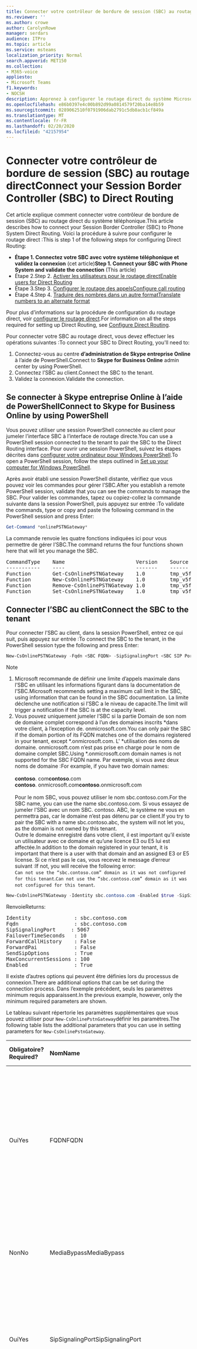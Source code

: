 ```yaml
---
title: Connecter votre contrôleur de bordure de session (SBC) au routage direct
ms.reviewer: ''
ms.author: crowe
author: CarolynRowe
manager: serdars
audience: ITPro
ms.topic: article
ms.service: msteams
localization_priority: Normal
search.appverid: MET150
ms.collection:
- M365-voice
appliesto:
- Microsoft Teams
f1.keywords:
- NOCSH
description: Apprenez à configurer le routage direct du système Microsoft Phone.
ms.openlocfilehash: e86b0397e4c00b892d99a0814579f20ba14e8b59
ms.sourcegitcommit: 0289062510f0791906dab2791c5db8acb1cf849a
ms.translationtype: MT
ms.contentlocale: fr-FR
ms.lasthandoff: 02/20/2020
ms.locfileid: "42157954"
---
```

# <a name="connect-your-session-border-controller-sbc-to-direct-routing"></a><span data-ttu-id="00783-103">Connecter votre contrôleur de bordure de session (SBC) au routage direct</span><span class="sxs-lookup"><span data-stu-id="00783-103">Connect your Session Border Controller (SBC) to Direct Routing</span></span> 

<span data-ttu-id="00783-104">Cet article explique comment connecter votre contrôleur de bordure de session (SBC) au routage direct du système téléphonique.</span><span class="sxs-lookup"><span data-stu-id="00783-104">This article describes how to connect your Session Border Controller (SBC) to Phone System Direct Routing.</span></span>  <span data-ttu-id="00783-105">Voici la procédure à suivre pour configurer le routage direct :</span><span class="sxs-lookup"><span data-stu-id="00783-105">This is step 1 of the following steps for configuring Direct Routing:</span></span>

- <span data-ttu-id="00783-106">**Étape 1. Connectez votre SBC avec votre système téléphonique et validez la connexion** (cet article)</span><span class="sxs-lookup"><span data-stu-id="00783-106">**Step 1. Connect your SBC with Phone System and validate the connection** (This article)</span></span>
- <span data-ttu-id="00783-107">Étape 2.</span><span class="sxs-lookup"><span data-stu-id="00783-107">Step 2.</span></span> [<span data-ttu-id="00783-108">Activer les utilisateurs pour le routage direct</span><span class="sxs-lookup"><span data-stu-id="00783-108">Enable users for Direct Routing</span></span>](direct-routing-enable-users.md)
- <span data-ttu-id="00783-109">Étape 3.</span><span class="sxs-lookup"><span data-stu-id="00783-109">Step 3.</span></span> [<span data-ttu-id="00783-110">Configurer le routage des appels</span><span class="sxs-lookup"><span data-stu-id="00783-110">Configure call routing</span></span>](direct-routing-voice-routing.md)
- <span data-ttu-id="00783-111">Étape 4.</span><span class="sxs-lookup"><span data-stu-id="00783-111">Step 4.</span></span> [<span data-ttu-id="00783-112">Traduire des nombres dans un autre format</span><span class="sxs-lookup"><span data-stu-id="00783-112">Translate numbers to an alternate format</span></span>](direct-routing-translate-numbers.md) 

<span data-ttu-id="00783-113">Pour plus d’informations sur la procédure de configuration du routage direct, voir [configurer le routage direct](direct-routing-configure.md).</span><span class="sxs-lookup"><span data-stu-id="00783-113">For information on all the steps required for setting up Direct Routing, see [Configure Direct Routing](direct-routing-configure.md).</span></span>

<span data-ttu-id="00783-114">Pour connecter votre SBC au routage direct, vous devez effectuer les opérations suivantes :</span><span class="sxs-lookup"><span data-stu-id="00783-114">To connect your SBC to Direct Routing, you'll need to:</span></span> 

1. <span data-ttu-id="00783-115">Connectez-vous au centre **d’administration de Skype entreprise Online** à l’aide de PowerShell.</span><span class="sxs-lookup"><span data-stu-id="00783-115">Connect to **Skype for Business Online** admin center by using PowerShell.</span></span>            
2. <span data-ttu-id="00783-116">Connectez l’SBC au client.</span><span class="sxs-lookup"><span data-stu-id="00783-116">Connect the SBC to the tenant.</span></span>
3. <span data-ttu-id="00783-117">Validez la connexion.</span><span class="sxs-lookup"><span data-stu-id="00783-117">Validate the connection.</span></span> 

## <a name="connect-to-skype-for-business-online-by-using-powershell"></a><span data-ttu-id="00783-118">Se connecter à Skype entreprise Online à l’aide de PowerShell</span><span class="sxs-lookup"><span data-stu-id="00783-118">Connect to Skype for Business Online by using PowerShell</span></span> 

<span data-ttu-id="00783-119">Vous pouvez utiliser une session PowerShell connectée au client pour jumeler l’interface SBC à l’interface de routage directe.</span><span class="sxs-lookup"><span data-stu-id="00783-119">You can use a PowerShell session connected to the tenant to pair the SBC to the Direct Routing interface.</span></span> <span data-ttu-id="00783-120">Pour ouvrir une session PowerShell, suivez les étapes décrites dans [configurer votre ordinateur pour Windows PowerShell](https://docs.microsoft.com/SkypeForBusiness/set-up-your-computer-for-windows-powershell/set-up-your-computer-for-windows-powershell).</span><span class="sxs-lookup"><span data-stu-id="00783-120">To open a PowerShell session, follow the steps outlined in [Set up your computer for Windows PowerShell](https://docs.microsoft.com/SkypeForBusiness/set-up-your-computer-for-windows-powershell/set-up-your-computer-for-windows-powershell).</span></span> 
 
<span data-ttu-id="00783-121">Après avoir établi une session PowerShell distante, vérifiez que vous pouvez voir les commandes pour gérer l’SBC.</span><span class="sxs-lookup"><span data-stu-id="00783-121">After you establish a remote PowerShell session, validate that you can see the commands to manage the SBC.</span></span> <span data-ttu-id="00783-122">Pour valider les commandes, tapez ou copiez-collez la commande suivante dans la session PowerShell, puis appuyez sur entrée :</span><span class="sxs-lookup"><span data-stu-id="00783-122">To validate the commands, type or copy and paste the following command in the PowerShell session and press Enter:</span></span> 

```PowerShell
Get-Command *onlinePSTNGateway*
```

<span data-ttu-id="00783-123">La commande renvoie les quatre fonctions indiquées ici pour vous permettre de gérer l’SBC.</span><span class="sxs-lookup"><span data-stu-id="00783-123">The command returns the four functions shown here that will let you manage the SBC.</span></span> 

<pre>
CommandType    Name                       Version    Source 
-----------    ----                       -------    ------ 
Function       Get-CsOnlinePSTNGateway    1.0        tmp_v5fiu1no.wxt 
Function       New-CsOnlinePSTNGateway    1.0        tmp_v5fiu1no.wxt 
Function       Remove-CsOnlinePSTNGateway 1.0        tmp_v5fiu1no.wxt 
Function       Set-CsOnlinePSTNGateway    1.0        tmp_v5fiu1no.wxt
</pre>   


## <a name="connect-the-sbc-to-the-tenant"></a><span data-ttu-id="00783-124">Connecter l’SBC au client</span><span class="sxs-lookup"><span data-stu-id="00783-124">Connect the SBC to the tenant</span></span> 

<span data-ttu-id="00783-125">Pour connecter l’SBC au client, dans la session PowerShell, entrez ce qui suit, puis appuyez sur entrée :</span><span class="sxs-lookup"><span data-stu-id="00783-125">To connect the SBC to the tenant, in the PowerShell session type the following and press Enter:</span></span> 

```PowerShell
New-CsOnlinePSTNGateway -Fqdn <SBC FQDN> -SipSignalingPort <SBC SIP Port> -MaxConcurrentSessions <Max Concurrent Sessions the SBC can handle> -Enabled $true 
```
  > [!NOTE]
  > 1. <span data-ttu-id="00783-126">Microsoft recommande de définir une limite d’appels maximale dans l’SBC en utilisant les informations figurant dans la documentation de l’SBC.</span><span class="sxs-lookup"><span data-stu-id="00783-126">Microsoft recommends setting a maximum call limit in the SBC, using information that can be found in the SBC documentation.</span></span> <span data-ttu-id="00783-127">La limite déclenche une notification si l’SBC a le niveau de capacité.</span><span class="sxs-lookup"><span data-stu-id="00783-127">The limit will trigger a notification if the SBC is at the capacity level.</span></span>
  > 2. <span data-ttu-id="00783-128">Vous pouvez uniquement jumeler l’SBC si la partie Domain de son nom de domaine complet correspond à l’un des domaines inscrits \*dans votre client, à l’exception de. onmicrosoft.com.</span><span class="sxs-lookup"><span data-stu-id="00783-128">You can only pair the SBC if the domain portion of its FQDN matches one of the domains registered in your tenant, except \*.onmicrosoft.com.</span></span> <span data-ttu-id="00783-129">L' \*utilisation des noms de domaine. onmicrosoft.com n’est pas prise en charge pour le nom de domaine complet SBC.</span><span class="sxs-lookup"><span data-stu-id="00783-129">Using \*.onmicrosoft.com domain names is not supported for the SBC FQDN name.</span></span> <span data-ttu-id="00783-130">Par exemple, si vous avez deux noms de domaine :</span><span class="sxs-lookup"><span data-stu-id="00783-130">For example, if you have two domain names:</span></span><br/><br/>
  > <span data-ttu-id="00783-131">**contoso**. com</span><span class="sxs-lookup"><span data-stu-id="00783-131">**contoso**.com</span></span><br/><span data-ttu-id="00783-132">**contoso**. onmicrosoft.com</span><span class="sxs-lookup"><span data-stu-id="00783-132">**contoso**.onmicrosoft.com</span></span><br/><br/>
  > <span data-ttu-id="00783-133">Pour le nom SBC, vous pouvez utiliser le nom sbc.contoso.com.</span><span class="sxs-lookup"><span data-stu-id="00783-133">For the SBC name, you can use the name sbc.contoso.com.</span></span> <span data-ttu-id="00783-134">Si vous essayez de jumeler l’SBC avec un nom SBC. contoso. ABC, le système ne vous en permettra pas, car le domaine n’est pas détenu par ce client.</span><span class="sxs-lookup"><span data-stu-id="00783-134">If you try to pair the SBC with a name sbc.contoso.abc, the system will not let you, as the domain is not owned by this tenant.</span></span><br/>
  > <span data-ttu-id="00783-135">Outre le domaine enregistré dans votre client, il est important qu’il existe un utilisateur avec ce domaine et qu’une licence E3 ou E5 lui est affectée.</span><span class="sxs-lookup"><span data-stu-id="00783-135">In addition to the domain registered in your tenant, it is important that there is a user with that domain and an assigned E3 or E5 license.</span></span> <span data-ttu-id="00783-136">Si ce n’est pas le cas, vous recevez le message d’erreur suivant :</span><span class="sxs-lookup"><span data-stu-id="00783-136">If not, you will receive the following error:</span></span><br/>
  <span data-ttu-id="00783-137">`Can not use the “sbc.contoso.com” domain as it was not configured for this tenant`.</span><span class="sxs-lookup"><span data-stu-id="00783-137">`Can not use the “sbc.contoso.com” domain as it was not configured for this tenant`.</span></span>

```PowerShell
New-CsOnlinePSTNGateway -Identity sbc.contoso.com -Enabled $true -SipSignalingPort 5067 -MaxConcurrentSessions 100 
```
<span data-ttu-id="00783-138">Renvoie</span><span class="sxs-lookup"><span data-stu-id="00783-138">Returns:</span></span>
<pre>
Identity              : sbc.contoso.com 
Fqdn                  : sbc.contoso.com 
SipSignalingPort     : 5067 
FailoverTimeSeconds   : 10 
ForwardCallHistory    : False 
ForwardPai            : False 
SendSipOptions        : True 
MaxConcurrentSessions : 100 
Enabled               : True   
</pre>
<span data-ttu-id="00783-139">Il existe d’autres options qui peuvent être définies lors du processus de connexion.</span><span class="sxs-lookup"><span data-stu-id="00783-139">There are additional options that can be set during the connection process.</span></span> <span data-ttu-id="00783-140">Dans l’exemple précédent, seuls les paramètres minimum requis apparaissent.</span><span class="sxs-lookup"><span data-stu-id="00783-140">In the previous example, however, only the minimum required parameters are shown.</span></span> 
 
<span data-ttu-id="00783-141">Le tableau suivant répertorie les paramètres supplémentaires que vous pouvez utiliser pour ```New-CsOnlinePstnGateway```définir les paramètres.</span><span class="sxs-lookup"><span data-stu-id="00783-141">The following table lists the additional parameters that you can use in setting parameters for ```New-CsOnlinePstnGateway```.</span></span>

|<span data-ttu-id="00783-142">Obligatoire?</span><span class="sxs-lookup"><span data-stu-id="00783-142">Required?</span></span>|<span data-ttu-id="00783-143">Nom</span><span class="sxs-lookup"><span data-stu-id="00783-143">Name</span></span>|<span data-ttu-id="00783-144">Description</span><span class="sxs-lookup"><span data-stu-id="00783-144">Description</span></span>|<span data-ttu-id="00783-145">Par défaut</span><span class="sxs-lookup"><span data-stu-id="00783-145">Default</span></span>|<span data-ttu-id="00783-146">Valeurs possibles</span><span class="sxs-lookup"><span data-stu-id="00783-146">Possible values</span></span>|<span data-ttu-id="00783-147">Type et restrictions</span><span class="sxs-lookup"><span data-stu-id="00783-147">Type and restrictions</span></span>|
|:-----|:-----|:-----|:-----|:-----|:-----|
|<span data-ttu-id="00783-148">Oui</span><span class="sxs-lookup"><span data-stu-id="00783-148">Yes</span></span>|<span data-ttu-id="00783-149">FQDN</span><span class="sxs-lookup"><span data-stu-id="00783-149">FQDN</span></span>|<span data-ttu-id="00783-150">Nom de domaine complet du SBC</span><span class="sxs-lookup"><span data-stu-id="00783-150">The FQDN name of the SBC</span></span> |<span data-ttu-id="00783-151">Aucun</span><span class="sxs-lookup"><span data-stu-id="00783-151">None</span></span>|<span data-ttu-id="00783-152">Nom NoneFQDN, limiter 63 caractères</span><span class="sxs-lookup"><span data-stu-id="00783-152">NoneFQDN name, limit 63 characters</span></span>|<span data-ttu-id="00783-153">Chaîne, liste de caractères autorisés et non autorisés sur [les conventions d’appellation dans Active Directory pour les ordinateurs, domaines, sites et UO](https://support.microsoft.com/help/909264)</span><span class="sxs-lookup"><span data-stu-id="00783-153">String, list of allowed and disallowed characters on [Naming conventions in Active Directory for computers, domains, sites, and OUs](https://support.microsoft.com/help/909264)</span></span>|
|<span data-ttu-id="00783-154">Non</span><span class="sxs-lookup"><span data-stu-id="00783-154">No</span></span>|<span data-ttu-id="00783-155">MediaBypass</span><span class="sxs-lookup"><span data-stu-id="00783-155">MediaBypass</span></span> |<span data-ttu-id="00783-156">Le paramètre indiqué par l’élément SBC prend en charge la dérivation multimédia et l’administrateur veut l’utiliser.</span><span class="sxs-lookup"><span data-stu-id="00783-156">Parameter indicated of the SBC supports Media Bypass and the administrator wants to use it.</span></span>|<span data-ttu-id="00783-157">Aucun</span><span class="sxs-lookup"><span data-stu-id="00783-157">None</span></span>|<span data-ttu-id="00783-158">Vrai</span><span class="sxs-lookup"><span data-stu-id="00783-158">True</span></span><br/><span data-ttu-id="00783-159">False</span><span class="sxs-lookup"><span data-stu-id="00783-159">False</span></span>|<span data-ttu-id="00783-160">Boolean</span><span class="sxs-lookup"><span data-stu-id="00783-160">Boolean</span></span>|
|<span data-ttu-id="00783-161">Oui</span><span class="sxs-lookup"><span data-stu-id="00783-161">Yes</span></span>|<span data-ttu-id="00783-162">SipSignalingPort</span><span class="sxs-lookup"><span data-stu-id="00783-162">SipSignalingPort</span></span> |<span data-ttu-id="00783-163">Port d’écoute utilisé pour la communication avec les services de routage directe à l’aide du protocole TLS (Transport Layer Security).</span><span class="sxs-lookup"><span data-stu-id="00783-163">Listening port used for communicating with Direct Routing services by using the Transport Layer Security (TLS) protocol.</span></span>|<span data-ttu-id="00783-164">Aucun</span><span class="sxs-lookup"><span data-stu-id="00783-164">None</span></span>|<span data-ttu-id="00783-165">Tout port</span><span class="sxs-lookup"><span data-stu-id="00783-165">Any port</span></span>|<span data-ttu-id="00783-166">entre 0 et 65535</span><span class="sxs-lookup"><span data-stu-id="00783-166">0 to 65535</span></span> |
|<span data-ttu-id="00783-167">Non</span><span class="sxs-lookup"><span data-stu-id="00783-167">No</span></span>|<span data-ttu-id="00783-168">FailoverTimeSeconds</span><span class="sxs-lookup"><span data-stu-id="00783-168">FailoverTimeSeconds</span></span> |<span data-ttu-id="00783-169">Lorsque la valeur est définie sur 10 (valeur par défaut), les appels sortants pour lesquels la passerelle ne répond pas dans un délai de 10 secondes sont routés vers le Trunk disponible suivant ; s’il n’y a pas de lignes supplémentaires, l’appel est automatiquement interrompu.</span><span class="sxs-lookup"><span data-stu-id="00783-169">When set to 10 (default value), outbound calls that are not answered by the gateway within 10 seconds are routed to the next available trunk; if there are no additional trunks, then the call is automatically dropped.</span></span> <span data-ttu-id="00783-170">Dans une organisation avec des réponses de passerelle ou réseau lentes, cela peut entraîner l’abandon de nombreux appels.</span><span class="sxs-lookup"><span data-stu-id="00783-170">In an organization with slow networks and gateway responses, that could potentially result in calls being dropped unnecessarily.</span></span> <span data-ttu-id="00783-171">La valeur par défaut est 10.</span><span class="sxs-lookup"><span data-stu-id="00783-171">The default value is 10.</span></span>|<span data-ttu-id="00783-172">0,10</span><span class="sxs-lookup"><span data-stu-id="00783-172">10</span></span>|<span data-ttu-id="00783-173">Numéro</span><span class="sxs-lookup"><span data-stu-id="00783-173">Number</span></span>|<span data-ttu-id="00783-174">Ent</span><span class="sxs-lookup"><span data-stu-id="00783-174">Int</span></span>|
|<span data-ttu-id="00783-175">Non</span><span class="sxs-lookup"><span data-stu-id="00783-175">No</span></span>|<span data-ttu-id="00783-176">ForwardCallHistory</span><span class="sxs-lookup"><span data-stu-id="00783-176">ForwardCallHistory</span></span> |<span data-ttu-id="00783-177">Indique si les informations d’historique d’appel sont transférées par le biais de la jonction.</span><span class="sxs-lookup"><span data-stu-id="00783-177">Indicates whether call history information will be forwarded through the trunk.</span></span> <span data-ttu-id="00783-178">Si cette option est activée, le Proxy RTC Office 365 envoie deux en-têtes : History-Info et expertisé.</span><span class="sxs-lookup"><span data-stu-id="00783-178">If enabled, the Office 365 PSTN Proxy sends two headers: History-info and Referred-By.</span></span> <span data-ttu-id="00783-179">La valeur par défaut est **false** ($false).</span><span class="sxs-lookup"><span data-stu-id="00783-179">The default value is **False** ($False).</span></span> |<span data-ttu-id="00783-180">False</span><span class="sxs-lookup"><span data-stu-id="00783-180">False</span></span>|<span data-ttu-id="00783-181">Vrai</span><span class="sxs-lookup"><span data-stu-id="00783-181">True</span></span><br/><span data-ttu-id="00783-182">False</span><span class="sxs-lookup"><span data-stu-id="00783-182">False</span></span>|<span data-ttu-id="00783-183">Boolean</span><span class="sxs-lookup"><span data-stu-id="00783-183">Boolean</span></span>|
|<span data-ttu-id="00783-184">Non</span><span class="sxs-lookup"><span data-stu-id="00783-184">No</span></span>|<span data-ttu-id="00783-185">ForwardPAI</span><span class="sxs-lookup"><span data-stu-id="00783-185">ForwardPAI</span></span>|<span data-ttu-id="00783-186">Indique si l’en-tête P-Asserted-Identity (PAI) sera transféré avec l’appel.</span><span class="sxs-lookup"><span data-stu-id="00783-186">Indicates whether the P-Asserted-Identity (PAI) header will be forwarded along with the call.</span></span> <span data-ttu-id="00783-187">L’en-tête PAI permet de vérifier l’identité de l’appelant.</span><span class="sxs-lookup"><span data-stu-id="00783-187">The PAI header provides a way to verify the identity of the caller.</span></span> <span data-ttu-id="00783-188">Si vous avez activé l’en-tête d’ID vie privée : il est également envoyé.</span><span class="sxs-lookup"><span data-stu-id="00783-188">If enabled the Privacy:ID header will also be sent.</span></span> <span data-ttu-id="00783-189">La valeur par défaut est **false** ($false).</span><span class="sxs-lookup"><span data-stu-id="00783-189">The default value is **False** ($False).</span></span>|<span data-ttu-id="00783-190">False</span><span class="sxs-lookup"><span data-stu-id="00783-190">False</span></span>|<span data-ttu-id="00783-191">Vrai</span><span class="sxs-lookup"><span data-stu-id="00783-191">True</span></span><br/><span data-ttu-id="00783-192">False</span><span class="sxs-lookup"><span data-stu-id="00783-192">False</span></span>|<span data-ttu-id="00783-193">Boolean</span><span class="sxs-lookup"><span data-stu-id="00783-193">Boolean</span></span>|
|<span data-ttu-id="00783-194">Non</span><span class="sxs-lookup"><span data-stu-id="00783-194">No</span></span>|<span data-ttu-id="00783-195">SendSIPOptions</span><span class="sxs-lookup"><span data-stu-id="00783-195">SendSIPOptions</span></span> |<span data-ttu-id="00783-196">Définit si une SBC va ou non envoyer les options SIP.</span><span class="sxs-lookup"><span data-stu-id="00783-196">Defines if an SBC will or will not send the SIP options.</span></span> <span data-ttu-id="00783-197">S’il est désactivé, l’SBC sera exclu du système de surveillance et d’alerte.</span><span class="sxs-lookup"><span data-stu-id="00783-197">If disabled, the SBC will be excluded from Monitoring and Alerting system.</span></span> <span data-ttu-id="00783-198">Nous vous recommandons vivement d’activer les options SIP.</span><span class="sxs-lookup"><span data-stu-id="00783-198">We highly recommend that you enable SIP options.</span></span> <span data-ttu-id="00783-199">La valeur par défaut est **true**.</span><span class="sxs-lookup"><span data-stu-id="00783-199">Default value is **True**.</span></span> |<span data-ttu-id="00783-200">Vrai</span><span class="sxs-lookup"><span data-stu-id="00783-200">True</span></span>|<span data-ttu-id="00783-201">Vrai</span><span class="sxs-lookup"><span data-stu-id="00783-201">True</span></span><br/><span data-ttu-id="00783-202">False</span><span class="sxs-lookup"><span data-stu-id="00783-202">False</span></span>|<span data-ttu-id="00783-203">Boolean</span><span class="sxs-lookup"><span data-stu-id="00783-203">Boolean</span></span>|
|<span data-ttu-id="00783-204">Non</span><span class="sxs-lookup"><span data-stu-id="00783-204">No</span></span>|<span data-ttu-id="00783-205">MaxConcurrentSessions</span><span class="sxs-lookup"><span data-stu-id="00783-205">MaxConcurrentSessions</span></span> |<span data-ttu-id="00783-206">Utilisé par le système d’alerte.</span><span class="sxs-lookup"><span data-stu-id="00783-206">Used by alerting system.</span></span> <span data-ttu-id="00783-207">Lorsque n’importe quelle valeur est définie, le système d’alerte génère une alerte de l’administrateur client lorsque le nombre de sessions simultanées est 90% ou une valeur supérieure à celle-ci.</span><span class="sxs-lookup"><span data-stu-id="00783-207">When any value is set, the alerting system will generate an alert to the tenant administrator when the number of concurrent sessions is 90% or higher than this value.</span></span> <span data-ttu-id="00783-208">Si le paramètre n’est pas défini, les alertes ne le sont pas.</span><span class="sxs-lookup"><span data-stu-id="00783-208">If the parameter is not set, the alerts are not generated.</span></span> <span data-ttu-id="00783-209">Toutefois, le système de surveillance rapportera le nombre de sessions simultanées toutes les 24 heures.</span><span class="sxs-lookup"><span data-stu-id="00783-209">However, the monitoring system will report number of concurrent sessions every 24 hours.</span></span> |<span data-ttu-id="00783-210">Valeur</span><span class="sxs-lookup"><span data-stu-id="00783-210">Null</span></span>|<span data-ttu-id="00783-211">Valeur</span><span class="sxs-lookup"><span data-stu-id="00783-211">Null</span></span><br/><span data-ttu-id="00783-212">1 à 100 000</span><span class="sxs-lookup"><span data-stu-id="00783-212">1 to 100,000</span></span> ||
|<span data-ttu-id="00783-213">Non</span><span class="sxs-lookup"><span data-stu-id="00783-213">No</span></span>|<span data-ttu-id="00783-214">MediaRelayRoutingLocationOverride</span><span class="sxs-lookup"><span data-stu-id="00783-214">MediaRelayRoutingLocationOverride</span></span> |<span data-ttu-id="00783-215">Permet de sélectionner manuellement le chemin pour le média.</span><span class="sxs-lookup"><span data-stu-id="00783-215">Allows selecting path for media manually.</span></span> <span data-ttu-id="00783-216">Le routage direct affecte un centre de contenus multimédia pour le chemin multimédia en fonction de l’adresse IP publique de l’SBC.</span><span class="sxs-lookup"><span data-stu-id="00783-216">Direct Routing assigns a datacenter for media path based on the public IP of the SBC.</span></span> <span data-ttu-id="00783-217">Nous cherchons toujours le plus près du centre de centres SBC.</span><span class="sxs-lookup"><span data-stu-id="00783-217">We always select closest to the SBC datacenter.</span></span> <span data-ttu-id="00783-218">Toutefois, dans certains cas, une adresse IP publique de (par exemple, une plage américaine) peut être affectée à une SBC située en Europe.</span><span class="sxs-lookup"><span data-stu-id="00783-218">However, in some cases a public IP from, for example, a US range can be assigned to an SBC located in Europe.</span></span> <span data-ttu-id="00783-219">Dans ce cas, nous n’utiliserons pas le chemin multimédia.</span><span class="sxs-lookup"><span data-stu-id="00783-219">In this case, we will be using not optimal media path.</span></span> <span data-ttu-id="00783-220">Ce paramètre permet de définir manuellement la région préférée pour le trafic multimédia.</span><span class="sxs-lookup"><span data-stu-id="00783-220">This parameter allows manually set the preferred region for media traffic.</span></span> <span data-ttu-id="00783-221">Microsoft recommande uniquement de définir ce paramètre si les journaux des appels indiquent clairement qu’une affectation automatique du chemin d’accès au média du datacenter n’affecte pas le plus proche du centre de médias SBC.</span><span class="sxs-lookup"><span data-stu-id="00783-221">Microsoft only recommends setting this parameter if the call logs clearly indicate that automatic assignment of the datacenter for media path does not assign the closest to the SBC datacenter.</span></span> |<span data-ttu-id="00783-222">Aucun</span><span class="sxs-lookup"><span data-stu-id="00783-222">None</span></span>|<span data-ttu-id="00783-223">Codes de pays au format ISO</span><span class="sxs-lookup"><span data-stu-id="00783-223">Country codes in ISO format</span></span>||
|<span data-ttu-id="00783-224">Non</span><span class="sxs-lookup"><span data-stu-id="00783-224">No</span></span>|<span data-ttu-id="00783-225">Activé</span><span class="sxs-lookup"><span data-stu-id="00783-225">Enabled</span></span>|<span data-ttu-id="00783-226">Utilisé pour activer cet SBC pour les appels sortants.</span><span class="sxs-lookup"><span data-stu-id="00783-226">Used to enable this SBC for outbound calls.</span></span> <span data-ttu-id="00783-227">Peut être utilisé pour supprimer temporairement l’SBC lors de sa mise à jour ou lors de la maintenance.</span><span class="sxs-lookup"><span data-stu-id="00783-227">Can be used to temporarily remove the SBC while it is being updated or during maintenance.</span></span> |<span data-ttu-id="00783-228">False</span><span class="sxs-lookup"><span data-stu-id="00783-228">False</span></span>|<span data-ttu-id="00783-229">Vrai</span><span class="sxs-lookup"><span data-stu-id="00783-229">True</span></span><br/><span data-ttu-id="00783-230">False</span><span class="sxs-lookup"><span data-stu-id="00783-230">False</span></span>|<span data-ttu-id="00783-231">Boolean</span><span class="sxs-lookup"><span data-stu-id="00783-231">Boolean</span></span>|
 
## <a name="verify-the-sbc-connection"></a><span data-ttu-id="00783-232">Vérifier la connexion au SBC</span><span class="sxs-lookup"><span data-stu-id="00783-232">Verify the SBC connection</span></span> 

<span data-ttu-id="00783-233">Pour vérifier la connexion :</span><span class="sxs-lookup"><span data-stu-id="00783-233">To verify the connection:</span></span> 
- <span data-ttu-id="00783-234">Vérifiez si la SBC est sur la liste de SBCs couplés.</span><span class="sxs-lookup"><span data-stu-id="00783-234">Check if the SBC is on the list of paired SBCs.</span></span> 
- <span data-ttu-id="00783-235">Valider les options SIP.</span><span class="sxs-lookup"><span data-stu-id="00783-235">Validate SIP Options.</span></span> 
 
### <a name="check-if-the-sbc-is-on-the-list-of-paired-sbcs"></a><span data-ttu-id="00783-236">Vérifier si la SBC est sur la liste de SBCs couplés</span><span class="sxs-lookup"><span data-stu-id="00783-236">Check if the SBC is on the list of paired SBCs</span></span> 

<span data-ttu-id="00783-237">Une fois que vous avez connecté la SBC, validez la présence de l’SBC dans la liste des éléments SBCs couplés en exécutant la commande suivante dans une session PowerShell distante :</span><span class="sxs-lookup"><span data-stu-id="00783-237">After you connect the SBC, validate that the SBC is present in the list of paired SBCs by running the following command in a remote PowerShell session:</span></span> 

```PowerShell
Get-CsOnlinePSTNGateway -Identity sbc.contoso.com  
```

<span data-ttu-id="00783-238">La passerelle couplée doit apparaître dans la liste, comme illustré dans l’exemple ci-dessous, et le paramètre **Enabled** doit afficher la valeur **true**.</span><span class="sxs-lookup"><span data-stu-id="00783-238">The paired gateway should appear in the list as shown in the example below, and the **Enabled** parameter should display a value of **True**.</span></span> 


<span data-ttu-id="00783-239">Qui renvoie :</span><span class="sxs-lookup"><span data-stu-id="00783-239">Which returns:</span></span>
<pre>
Identity              : sbc.contoso.com  
Fqdn                  : sbc.contoso.com 
SipSignalingPort     : 5067 
CodecPriority         : SILKWB,SILKNB,PCMU,PCMA 
ExcludedCodecs        :  
FailoverTimeSeconds   : 10 
ForwardCallHistory    : False 
ForwardPai            : False 
SendSipOptions        : True 
MaxConcurrentSessions : 100 
Enabled               : True 
</pre>

### <a name="validate-sip-options-flow"></a><span data-ttu-id="00783-240">Valider le flux d’options SIP</span><span class="sxs-lookup"><span data-stu-id="00783-240">Validate SIP Options flow</span></span> 

<span data-ttu-id="00783-241">Pour valider le jumelage à l’aide des options SIP sortants, utilisez l’interface de gestion des SBC et confirmez que l’SBC reçoit les réponses 200 OK à ses messages d’OPTIONS sortants.</span><span class="sxs-lookup"><span data-stu-id="00783-241">To validate the pairing using outgoing SIP Options, use the SBC management interface and confirm that the SBC receives 200 OK responses to its outgoing OPTIONS messages.</span></span>

<span data-ttu-id="00783-242">Lorsque le routage direct voit les OPTIONS entrantes, il commence à envoyer des messages d’options SIP sortants au nom de domaine complet SBC configuré dans le champ d’en-tête de contact du message OPTIONS entrantes.</span><span class="sxs-lookup"><span data-stu-id="00783-242">When Direct Routing sees incoming OPTIONS, it will start sending outgoing SIP Options messages to the SBC FQDN configured in the Contact header field in the incoming OPTIONS message.</span></span> 

<span data-ttu-id="00783-243">Pour valider le jumelage à l’aide des options SIP entrantes, utilisez l’interface de gestion des SBC et voyez que l’SBC envoie une réponse aux messages d’OPTIONS provenant du routage direct et que le code de réponse qu’il envoie est 200 OK.</span><span class="sxs-lookup"><span data-stu-id="00783-243">To validate the pairing using incoming SIP Options, use the SBC management interface and see that the SBC sends a reply to the OPTIONS messages coming in from Direct Routing and that the response code it sends is 200 OK.</span></span>


## <a name="see-also"></a><span data-ttu-id="00783-244">Voir aussi</span><span class="sxs-lookup"><span data-stu-id="00783-244">See also</span></span>

[<span data-ttu-id="00783-245">Planifier le routage direct</span><span class="sxs-lookup"><span data-stu-id="00783-245">Plan Direct Routing</span></span>](direct-routing-plan.md)

[<span data-ttu-id="00783-246">Configurer le routage direct</span><span class="sxs-lookup"><span data-stu-id="00783-246">Configure Direct Routing</span></span>](direct-routing-configure.md)
